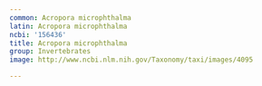 ```yaml
---
common: Acropora microphthalma
latin: Acropora microphthalma
ncbi: '156436'
title: Acropora microphthalma
group: Invertebrates
image: http://www.ncbi.nlm.nih.gov/Taxonomy/taxi/images/4095

---
```

